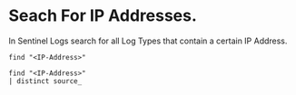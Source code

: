 # Seach For IP Addresses. 
In Sentinel Logs search for all Log Types that contain a certain IP Address. 

```
find "<IP-Address>"
```

```
find "<IP-Address>"
| distinct source_
```
